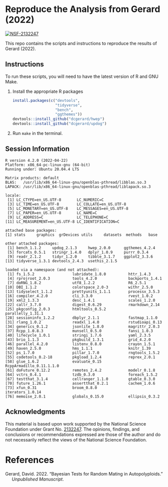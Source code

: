 
<!-- README.md is generated from README.Rmd. Please edit that file -->

# Reproduce the Analysis from Gerard (2022)

[![NSF-2132247](https://img.shields.io/badge/NSF-2132247-blue.svg)](https://nsf.gov/awardsearch/showAward?AWD_ID=2132247)

This repo contains the scripts and instructions to reproduce the results
of Gerard (2022).

## Instructions

To run these scripts, you will need to have the latest version of R and
GNU Make.

1.  Install the appropriate R packages

    ``` r
    install.packages(c("devtools",
                       "tidyverse",
                       "bench",
                       "ggthemes"))
    devtools::install_github("dcgerard/hwep")
    devtools::install_github("dcgerard/updog")
    ```

2.  Run `make` in the terminal.

## Session Information

    R version 4.2.0 (2022-04-22)
    Platform: x86_64-pc-linux-gnu (64-bit)
    Running under: Ubuntu 20.04.4 LTS

    Matrix products: default
    BLAS:   /usr/lib/x86_64-linux-gnu/openblas-pthread/libblas.so.3
    LAPACK: /usr/lib/x86_64-linux-gnu/openblas-pthread/liblapack.so.3

    locale:
     [1] LC_CTYPE=en_US.UTF-8       LC_NUMERIC=C              
     [3] LC_TIME=en_US.UTF-8        LC_COLLATE=en_US.UTF-8    
     [5] LC_MONETARY=en_US.UTF-8    LC_MESSAGES=en_US.UTF-8   
     [7] LC_PAPER=en_US.UTF-8       LC_NAME=C                 
     [9] LC_ADDRESS=C               LC_TELEPHONE=C            
    [11] LC_MEASUREMENT=en_US.UTF-8 LC_IDENTIFICATION=C       

    attached base packages:
    [1] stats     graphics  grDevices utils     datasets  methods   base     

    other attached packages:
     [1] bench_1.1.2     updog_2.1.3     hwep_2.0.0      ggthemes_4.2.4 
     [5] forcats_0.5.1   stringr_1.4.0   dplyr_1.0.9     purrr_0.3.4    
     [9] readr_2.1.2     tidyr_1.2.0     tibble_3.1.7    ggplot2_3.3.6  
    [13] tidyverse_1.3.1 devtools_2.4.3  usethis_2.1.5  

    loaded via a namespace (and not attached):
     [1] fs_1.5.2                 lubridate_1.8.0          httr_1.4.3              
     [4] rprojroot_2.0.3          tools_4.2.0              backports_1.4.1         
     [7] doRNG_1.8.2              utf8_1.2.2               R6_2.5.1                
    [10] DBI_1.1.2                colorspace_2.0-3         withr_2.5.0             
    [13] tidyselect_1.1.2         prettyunits_1.1.1        processx_3.5.3          
    [16] compiler_4.2.0           cli_3.3.0                rvest_1.0.2             
    [19] xml2_1.3.3               desc_1.4.1               scales_1.2.0            
    [22] callr_3.7.0              digest_0.6.29            rmarkdown_2.14          
    [25] pkgconfig_2.0.3          htmltools_0.5.2          parallelly_1.31.1       
    [28] sessioninfo_1.2.2        dbplyr_2.1.1             fastmap_1.1.0           
    [31] rlang_1.0.2              readxl_1.4.0             rstudioapi_0.13         
    [34] generics_0.1.2           jsonlite_1.8.0           magrittr_2.0.3          
    [37] Rcpp_1.0.8.3             munsell_0.5.0            fansi_1.0.3             
    [40] lifecycle_1.0.1          stringi_1.7.6            yaml_2.3.5              
    [43] brio_1.1.3               pkgbuild_1.3.1           grid_4.2.0              
    [46] parallel_4.2.0           listenv_0.8.0            crayon_1.5.1            
    [49] haven_2.5.0              hms_1.1.1                knitr_1.39              
    [52] ps_1.7.0                 pillar_1.7.0             rngtools_1.5.2          
    [55] codetools_0.2-18         pkgload_1.2.4            reprex_2.0.1            
    [58] glue_1.6.2               evaluate_0.15            RcppArmadillo_0.11.1.1.0
    [61] doFuture_0.12.2          remotes_2.4.2            modelr_0.1.8            
    [64] vctrs_0.4.1              tzdb_0.3.0               foreach_1.5.2           
    [67] testthat_3.1.4           cellranger_1.1.0         gtable_0.3.0            
    [70] future_1.26.1            assertthat_0.2.1         cachem_1.0.6            
    [73] xfun_0.31                broom_0.8.0              iterators_1.0.14        
    [76] memoise_2.0.1            globals_0.15.0           ellipsis_0.3.2          

## Acknowledgments

This material is based upon work supported by the National Science
Foundation under Grant
No. [2132247](https://www.nsf.gov/awardsearch/showAward?AWD_ID=2132247).
The opinions, findings, and conclusions or recommendations expressed are
those of the author and do not necessarily reflect the views of the
National Science Foundation.

# References

<div id="refs" class="references csl-bib-body hanging-indent">

<div id="ref-gerard2022bayesian" class="csl-entry">

Gerard, David. 2022. “Bayesian Tests for Random Mating in
Autopolyploids.” *Unpublished Manuscript*.

</div>

</div>

